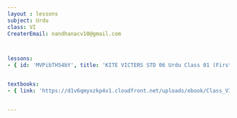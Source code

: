 ```yaml
--- 
layout : lessons 
subject: Urdu
class: VI
CreaterEmail: nandhanacv10@gmail.com



lessons: 
- { id: 'MVPibTH54bY', title: 'KITE VICTERS STD 06 Urdu Class 01 (First Bell-ഫസ്റ്റ് ബെല്‍)' }


textbooks:
- { link: 'https://d1v6qmyxzkp4v1.cloudfront.net/uploads/ebook/Class_VI/KeralaUruduReader/KeralaUrudureader.pdf', title: 'urdu part 1' , medium: '' }


---
```



